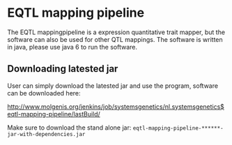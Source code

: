 EQTL mapping pipeline
========================

The EQTL mappingpipeline is a expression quantitative trait mapper, but the software can also be used for other QTL mappings.
The software is written in java, please use java 6 to run the software.

Downloading latested jar
------------------------

User can simply download the latested jar and use the program, software can be downloaded here:

http://www.molgenis.org/jenkins/job/systemsgenetics/nl.systemsgenetics$eqtl-mapping-pipeline/lastBuild/

Make sure to download the stand alone jar: `eqtl-mapping-pipeline-******-jar-with-dependencies.jar`
